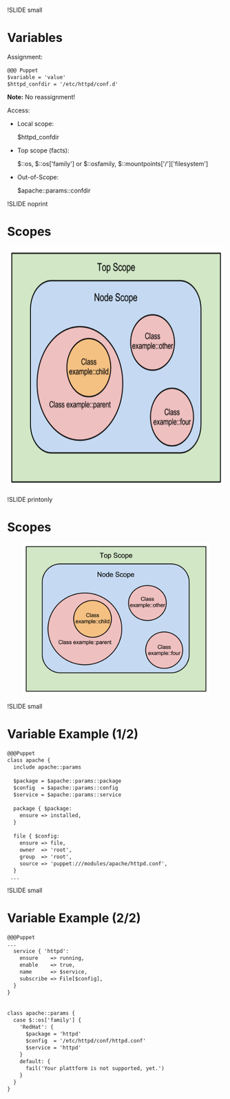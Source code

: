 !SLIDE small
# Variables

Assignment:

    @@@ Puppet
    $variable = 'value'
    $httpd_confdir = '/etc/httpd/conf.d'

**Note:** No reassignment!

Access:

* Local scope:

    $httpd_confdir

* Top scope (facts):

    $::os, $::os['family'] or $::osfamily, $::mountpoints['/']['filesystem']

* Out-of-Scope:

    $apache::params::confdir


!SLIDE noprint
# Scopes

<center><img src="./_images/scope-euler-diagram.png" style="width:687px;height:560px;" alt="Scopes"></center>


!SLIDE printonly
# Scopes

<center><img src="./_images/scope-euler-diagram.png" style="width:434px;height:354px;" alt="Scopes"></center>


!SLIDE small
# Variable Example (1/2)

    @@@Puppet
    class apache {
      include apache::params

      $package = $apache::params::package
      $config  = $apache::params::config
      $service = $apache::params::service

      package { $package:
        ensure => installed,
      }

      file { $config:
        ensure => file,
        owner  => 'root',
        group  => 'root',
        source => 'puppet:///modules/apache/httpd.conf',
      }
     ...

!SLIDE small
# Variable Example (2/2)

    @@@Puppet
    ...
      service { 'httpd':
        ensure    => running,
        enable    => true,
        name      => $service,
        subscribe => File[$config],
      }
    }


    class apache::params {
      case $::os['family'] {
        'RedHat': {
          $package = 'httpd'
          $config  = '/etc/httpd/conf/httpd.conf'
          $service = 'httpd'
        }
        default: {
          fail('Your plattform is not supported, yet.')
        }
      }
    }
